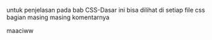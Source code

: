 untuk penjelasan pada bab CSS-Dasar ini bisa dilihat di setiap file css bagian masing masing komentarnya

maaciww